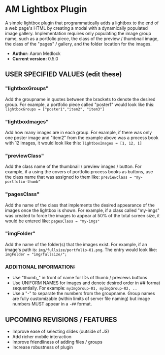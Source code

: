 # AM Lightbox Plugin
A simple lightbox plugin that programmatically adds a lightbox to the end of a web page's HTML by creating a modal with a dynamically populated image gallery. Implementation requires only populating the image group name, such as a portfolio piece, the class of the preview / thumbnail image, the class of the "pages" / gallery, and the folder location for the images.

 *  **Author:** Aaron Medlock
 *  **Current version:** 0.5.0


## USER SPECIFIED VALUES  (edit these)

### "lightboxGroups"
Add the groupname in quotes between the brackets to denote the desired group. For example, a portfolio piece called "poster1" would look like this:                                        `lightboxGroups = ["poster1","item2", "item3"]`

### "lightboxImages"
Add how many images are in each group. For example, if there was only one poster image and "item2" from the example above was a process book with 12 images, it would look like this: `lightboxImages = [1, 12, 1]`

### "previewClass"
 Add the class name of the thumbnail / preview images / button. For example, if a using the covers of portfolio process books as buttons, use the class name that was assigned to them like:  `previewclass = "my-portfolio-thumb"`

### "pagesClass"
Add the name of the class that implements the desired appearance of the images once the lightbox is shown. For example, if a class called "my-imgs" was created to force the images to appear at 50% of the total screen size, it would be entered like: `pagesClass = "my-imgs"`

### "imgFolder"
Add the name of the folder(s) that the images exist. For example, if an image's path is: `img/fullsize/portfolio-01.png`. The entry would look like: `imgFolder = "img/fullsize/";`

### ADDITIONAL INFORMATION:
 * Use "thumb_" in front of name for IDs of thumb / previews buttons
 * Use UNIFORM NAMES for images and denote desired order in ## format sequentially. For example: `myImgGroup-01, myImgGroup-02, ..`
 * Use a "-" to separate the numbers from the groupname. Group names are fully customizable (within limits of server file naming) but image numbers MUST appear in a `-##` format.
 
 ## UPCOMING REVISIONS / FEATURES
 * Improve ease of selecting slides (outside of JS)
 * Add richer mobile interaction
 * Improve friendliness of adding files / groups
 * Increase robustness of plugin
